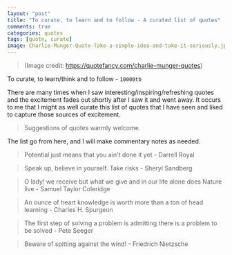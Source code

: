 ```yaml
---
layout: "post"
title: "To curate, to learn and to follow - A curated list of quotes"
comments: true
categories: quotes
tags: [quote, curate]
image: Charlie-Munger-Quote-Take-a-simple-idea-and-take-it-seriously.jpg
---
```

> (Image credit: https://quotefancy.com/charlie-munger-quotes)


To curate, to learn/think and to follow - `10000tb`  
  
There are many times when I saw interesting/inspiring/refreshing quotes and the excitement fades out shortly after I saw it and went away. It occurs to me that I might as well curate this list of quotes that I have seen and liked to capture those sources of excitement.  
> Suggestions of quotes warmly welcome.  
  
The list go from here, and I will make commentary notes as needed.    
  

> Potential just means that you ain't done it yet  -  Darrell Royal  
  
> Speak up, believe in yourself. Take risks  -  Sheryl Sandberg
  
> O lady! we receive but what we give and in our life alone does Nature live - Samuel Taylor Coleridge
  
> An ounce of heart knowledge is worth more than a ton of head learning - Charles H. Spurgeon  
  
> The first step of solving a problem is admitting there is a problem to be solved - Pete Seeger
  
> Beware of spitting against the wind! - Friedrich Nietzsche  

